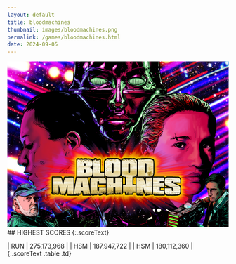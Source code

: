 ```yaml
---
layout: default
title: bloodmachines
thumbnail: images/bloodmachines.png
permalink: /games/bloodmachines.html
date: 2024-09-05
---
```


<img src="../images/bloodmachines.png" class="gameThumbnail img-fluid mx-auto align-middle">
## HIGHEST SCORES
{:.scoreText}

| RUN | 275,173,968 | 
| HSM | 187,947,722 | 
| HSM | 180,112,360 | 
{:.scoreText .table .td}
